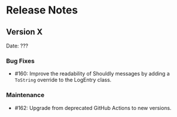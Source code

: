 # Release Notes

## Version X

Date: ???

### Bug Fixes

- #160: Improve the readability of Shouldly messages by adding a `ToString` override to the LogEntry class.

### Maintenance

- #162: Upgrade from deprecated GitHub Actions to new versions.

